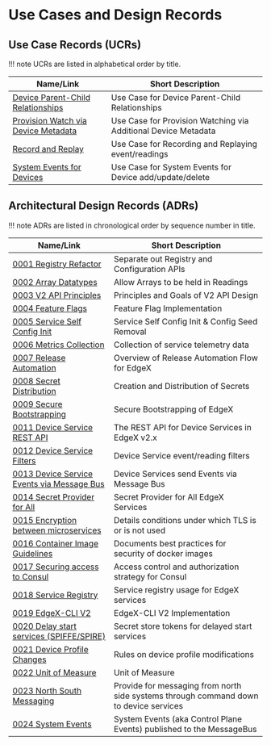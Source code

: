 # Use Cases and Design Records

## Use Case Records (UCRs)

!!! note 
    UCRs are listed in alphabetical order by title.

| Name/Link                                                                 | Short Description                                             |
|---------------------------------------------------------------------------|---------------------------------------------------------------|
| [Device Parent-Child Relationships](./ucr/Device-Parent-Child-Relationships.md) | Use Case for Device Parent-Child Relationships |
| [Provision Watch via Device Metadata](./ucr/Provision-Watch-via-Device-Metadata.md) | Use Case for Provision Watching via Additional Device Metadata  |
| [Record and Replay](./ucr/Record-and-Replay.md)    | Use Case for Recording and Replaying event/readings     |
| [System Events for Devices](./ucr/System-Events-for-Devices.md) | Use Case for System Events for Device add/update/delete |

## Architectural Design Records (ADRs)

!!! note
    ADRs are listed in chronological order by sequence number in title.

| Name/Link                                                    | Short Description                                            |
| ------------------------------------------------------------ | ------------------------------------------------------------ |
| [0001 Registry Refactor](./adr/0001-Registy-Refactor.md)     | Separate out Registry and Configuration APIs                 |
| [0002 Array Datatypes](./adr/device-service/0002-Array-Datatypes.md) | Allow Arrays to be held in Readings                          |
| [0003 V2 API Principles](./adr/core/0003-V2-API-Principles.md) | Principles and Goals of V2 API Design                        |
| [0004 Feature Flags](./adr/0004-Feature-Flags.md)            | Feature Flag Implementation                                  |
| [0005 Service Self Config Init](./adr/0005-Service-Self-Config.md) | Service Self Config Init & Config Seed Removal               |
| [0006 Metrics Collection](./adr/0006-Metrics-Collection.md)  | Collection of service telemetry data                         |
| [0007 Release Automation](./adr/devops/0007-Release-Automation.md) | Overview of Release Automation Flow for EdgeX                |
| [0008 Secret Distribution](./adr/security/0008-Secret-Creation-and-Distribution.md) | Creation and Distribution of Secrets                         |
| [0009 Secure Bootstrapping](./adr/security/0009-Secure-Bootstrapping.md) | Secure Bootstrapping of EdgeX                                |
| [0011 Device Service REST API](./adr/device-service/0011-DeviceService-Rest-API.md) | The REST API for Device Services in EdgeX v2.x               |
| [0012 Device Service Filters](./adr/device-service/0012-DeviceService-Filters.md) | Device Service event/reading filters                         |
| [0013 Device Service Events via Message Bus](./adr/013-Device-Service-Events-Message-Bus.md) | Device Services send Events via Message Bus                  |
| [0014 Secret Provider for All](./adr/014-Secret-Provider-For-All.md) | Secret Provider for All EdgeX Services                       |
| [0015 Encryption between microservices](./adr/security/0015-in-cluster-tls.md) | Details conditions under which TLS is or is not used         |
| [0016 Container Image Guidelines](./adr/security/0016-docker-image-guidelines.md) | Documents best practices for security of docker images       |
| [0017 Securing access to Consul](./adr/security/0017-consul-security.md) | Access control and authorization strategy for Consul         |
| [0018 Service Registry](./adr/0018-Service-Registry.md)      | Service registry usage for EdgeX services                    |
| [0019 EdgeX-CLI V2](./adr/core/0019-EdgeX-CLI-V2.md)         | EdgeX-CLI V2 Implementation                                  |
| [0020 Delay start services (SPIFFE/SPIRE)](./adr/security/0020-spiffe.md) | Secret store tokens for delayed start services               |
| [0021 Device Profile Changes](./adr/core/0021-Device-Profile-Changes.md) | Rules on device profile modifications                        |
| [0022 Unit of Measure](./adr/core/0022-UoM.md)               | Unit of Measure                                              |
| [0023 North South Messaging](./adr/0023-North-South-Messaging.md) | Provide for messaging from north side systems through command down to device services |
| [0024 System Events](./adr/0024-system-events.md)            | System Events (aka Control Plane Events) published to the MessageBus |
